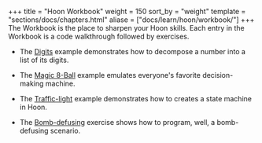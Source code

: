 +++
title = "Hoon Workbook"
weight = 150
sort_by = "weight"
template = "sections/docs/chapters.html"
aliase = ["docs/learn/hoon/workbook/"]
+++
The Workbook is the place to sharpen your Hoon skills. Each entry in the
Workbook is a code walkthrough followed by exercises.

- The [Digits](@/docs/hoon/workbook/digits.md) example demonstrates how to decompose a number into a list of its digits.

- The [Magic 8-Ball](@/docs/hoon/workbook/eightball.md) example emulates everyone's favorite decision-making machine.

- The [Traffic-light](@/docs/hoon/workbook/traffic-light.md) example demonstrates how to creates a state machine in Hoon.

- The [Bomb-defusing](@/docs/hoon/workbook/bomb.md) exercise shows how to program, well, a bomb-defusing scenario.
